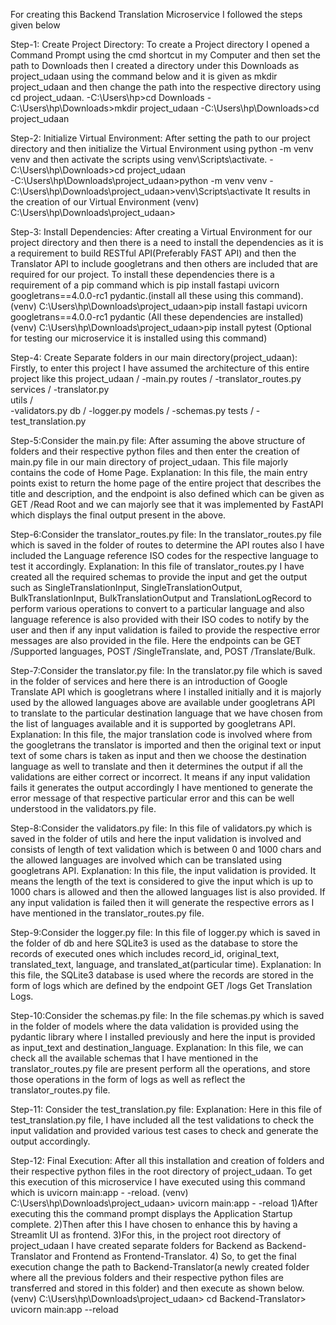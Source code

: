 For creating this Backend Translation Microservice I followed the steps given below

Step-1: Create Project Directory:
To create a Project directory I opened a Command Prompt using the cmd shortcut in my Computer and then set the path to Downloads then I created a directory under this Downloads as project_udaan using the command below and it is given as mkdir project_udaan and then change the path into the respective directory using cd project_udaan.
-C:\Users\hp>cd Downloads
-C:\Users\hp\Downloads>mkdir project_udaan
-C:\Users\hp\Downloads>cd project_udaan  

Step-2: Initialize Virtual Environment:
After setting the path to our project directory and then initialize the Virtual Environment using python  -m venv venv and then activate the scripts using venv\Scripts\activate.
-C:\Users\hp\Downloads>cd project_udaan  
-C:\Users\hp\Downloads\project_udaan>python -m venv venv
-C:\Users\hp\Downloads\project_udaan>venv\Scripts\activate
It results in the creation of our Virtual Environment
(venv) C:\Users\hp\Downloads\project_udaan>

Step-3: Install Dependencies:
After creating a Virtual Environment for our project directory and then there is a need to install the dependencies as it is a requirement to build RESTful API(Preferably FAST API) and then the Translator API to include googletrans and then others are included that are required for our project. To install these dependencies there is a requirement of a pip command which is pip install fastapi uvicorn googletrans==4.0.0-rc1 pydantic.(install all these using this command).
(venv) C:\Users\hp\Downloads\project_udaan>pip install fastapi uvicorn googletrans==4.0.0-rc1 pydantic (All these dependencies are installed)
(venv) C:\Users\hp\Downloads\project_udaan>pip install pytest (Optional for testing our microservice it is installed using this command)

Step-4: Create Separate folders in our main directory(project_udaan):
Firstly, to enter this project I have assumed the architecture of this entire project like this 
project_udaan /
      -main.py 
       routes /
       -translator_routes.py  
    services  /
    -translator.py  
    utils /  
    -validators.py
   db /
   -logger.py
  models / 
  -schemas.py
  tests /
  -test_translation.py  

Step-5:Consider the main.py file:
After assuming the above structure of folders and their respective python files and then enter the creation of main.py file in our main directory of project_udaan. This file majorly contains the code of Home Page. 
Explanation:
In this file, the main entry points exist to return the home page of the entire project that describes the title and description, and the endpoint is also defined which can be given as GET /Read Root and we can majorly see that it was implemented by FastAPI which displays the final output present in the above.

Step-6:Consider the translator_routes.py file:
In the translator_routes.py file which is saved in the folder of routes to determine the API routes also I have included the Language reference ISO codes for the respective language to test it accordingly.
Explanation:
In this file of translator_routes.py I have created all the required schemas to provide the input and get the output such as SingleTranslationInput, SingleTranslationOutput, BulkTranslationInput, BulkTranslationOutput and TranslationLogRecord to perform various operations to convert to a particular language and also language reference is also provided with their ISO codes to notify by the user and then if any input validation is failed to provide the respective error messages are also provided in the file. Here the endpoints can be GET /Supported languages, POST /SingleTranslate, and, POST /Translate/Bulk.

Step-7:Consider the translator.py file:
In the translator.py file which is saved in the folder of services and here there is an introduction of Google Translate API which is googletrans where I installed initially and it is majorly used by the allowed languages above are available under googletrans API to translate to the particular destination language that we have chosen from the list of languages available and it is supported by googletrans API.
Explanation:
In this file, the major translation code is involved where from the googletrans the translator is imported and then the original text or input text of some chars is taken as input and then we choose the destination language as well to translate and then it determines the output if all the validations are either correct or incorrect. It means if any input validation fails it generates the output accordingly I have mentioned to generate the error message of that respective particular error and this can be well understood in the validators.py file.

Step-8:Consider the validators.py file:
In this file of validators.py which is saved in the folder of utils and here the input validation is involved and consists of length of text validation which is between 0 and 1000 chars and the allowed languages are involved which can be translated using googletrans API.
Explanation:
In this file, the input validation is provided. It means the length of the text is considered to give the input which is up to 1000 chars is allowed and then the allowed languages list is also provided. If any input validation is failed then it will generate the respective errors as I have mentioned in the translator_routes.py file.

Step-9:Consider the logger.py file:
In this file of logger.py which is saved in the folder of db and here SQLite3 is used as the database to store the records of executed ones which includes record_id, original_text, translated_text, language, and translated_at(particular time).
Explanation:
In this file, the SQLite3 database is used where the records are stored in the form of logs which are defined by the endpoint GET /logs Get Translation Logs.

Step-10:Consider the schemas.py file:
In the file schemas.py which is saved in the folder of models where the data validation is provided using the pydantic library where I installed previously and here the input is provided as input_text and destination_language.
Explanation:
In this file, we can check all the available schemas that I have mentioned in the translator_routes.py file are present perform all the operations, and store those operations in the form of logs as well as reflect the translator_routes.py file.

Step-11: Consider the test_translation.py file:
Explanation:
Here in this file of test_translation.py file, I have included all the test validations to check the input validation and provided various test cases to check and generate the output accordingly.

Step-12: Final Execution:
After all this installation and creation of folders and their respective python files in the root directory of project_udaan. To get this execution of this microservice I have executed using this command which is uvicorn main:app  - -reload.
(venv) C:\Users\hp\Downloads\project_udaan> uvicorn main:app  - -reload
1)After executing this the command prompt displays the Application Startup complete.
2)Then after this I have chosen to enhance this by having a Streamlit UI as frontend.
3)For this, in the project root directory of project_udaan I have created separate folders for 
   Backend as Backend-Translator and Frontend as Frontend-Translator.
4) So, to get the final execution change the path to Backend-Translator(a newly created folder 
    where all the previous folders and their respective python files are transferred and stored in 
    this folder) and then execute as shown below.
    (venv) C:\Users\hp\Downloads\project_udaan> cd Backend-Translator> uvicorn main:app  --reload









 
